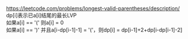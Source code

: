 https://leetcode.com/problems/longest-valid-parentheses/description/  
dp[i]表示已a[i]结尾的最长LVP  
如果a[i] == '(' 则a[i] = 0  
如果a[i] == ')' 并且a[i-dp[i-1]-1] = '('，则dp[i] = dp[i-1]+2+dp[i-dp[i-1]-2]